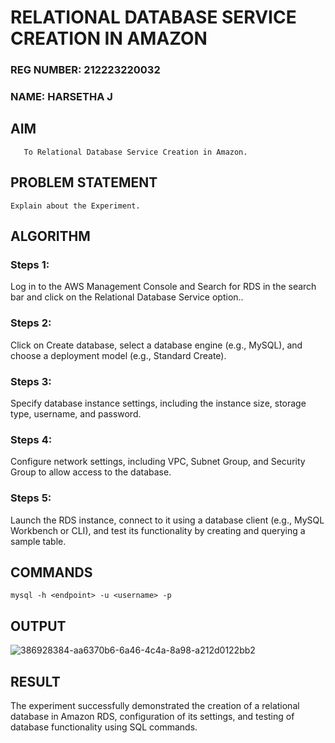  # RELATIONAL DATABASE SERVICE CREATION IN AMAZON
 
### REG NUMBER: 212223220032
### NAME: HARSETHA J
## AIM
       To Relational Database Service Creation in Amazon.
## PROBLEM STATEMENT
    Explain about the Experiment.

## ALGORITHM
 ### Steps 1:
 Log in to the AWS Management Console and Search for RDS in the search bar and click on the Relational Database Service option..
 
 ### Steps 2:
 Click on Create database, select a database engine (e.g., MySQL), and choose a deployment model (e.g., Standard Create).
 
 ### Steps 3:
 Specify database instance settings, including the instance size, storage type, username, and password.
 
 ### Steps 4:
 Configure network settings, including VPC, Subnet Group, and Security Group to allow access to the database.
 
 ### Steps 5:
 Launch the RDS instance, connect to it using a database client (e.g., MySQL Workbench or CLI), and test its functionality by creating and querying a sample table.
 
## COMMANDS
```
mysql -h <endpoint> -u <username> -p
```

## OUTPUT

![386928384-aa6370b6-6a46-4c4a-8a98-a212d0122bb2](https://github.com/user-attachments/assets/66fb738e-9999-41db-92e2-ed6b592372a5)

## RESULT

The experiment successfully demonstrated the creation of a relational database in Amazon RDS, configuration of its settings, and testing of database functionality using SQL commands.

  


